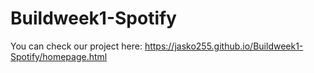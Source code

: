 # Buildweek1-Spotify

You can check our project here: https://jasko255.github.io/Buildweek1-Spotify/homepage.html